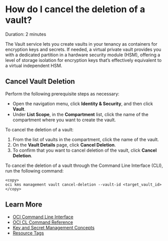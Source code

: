 # How do I cancel the deletion of a vault?
Duration: 2 minutes

The Vault service lets you create vaults in your tenancy as containers for encryption keys and secrets. If needed, a virtual private vault provides you with a dedicated partition in a hardware security module (HSM), offering a level of storage isolation for encryption keys that’s effectively equivalent to a virtual independent HSM.

## Cancel Vault Deletion

Perform the following prerequisite steps as necessary:
* Open the navigation menu, click **Identity & Security**, and then click **Vault**.
* Under **List Scope**, in the **Compartment** list, click the name of the compartment where you want to create the vault.

To cancel the deletion of a vault:
1. From the list of vaults in the compartment, click the name of the vault.
2. On the **Vault Details** page, click **Cancel Deletion**.
3. To confirm that you want to cancel deletion of the vault, click **Cancel Deletion**.

To cancel the deletion of a vault through the Command Line Interface (CLI), run the following command:

```
<copy>
oci kms management vault cancel-deletion --vault-id <target_vault_id>
</copy>
```

## Learn More

* [OCI Command Line Interface](https://docs.oracle.com/en-us/iaas/Content/API/Concepts/cliconcepts.htm)
* [OCI CL Command Reference](https://docs.oracle.com/en-us/iaas/tools/oci-cli/2.9.5/oci_cli_docs/index.html)
* [Key and Secret Management Concepts](https://docs.oracle.com/en-us/iaas/Content/KeyManagement/Concepts/keyoverview.htm#concepts)
* [Resource Tags](https://docs.oracle.com/en-us/iaas/Content/General/Concepts/resourcetags.htm#Resource_Tags)
